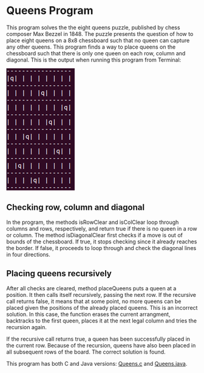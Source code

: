 # Queens Program

This program solves the the eight queens puzzle, published by chess composer Max Bezzel in 1848. The puzzle presents the question of how to place eight queens on a 8x8 chessboard such that no queen can capture any other queens. 
This program finds a way to place queens on the chessboard such that there is only one queen on each row, column and diagonal. This is the output when running this program from Terminal:

![](board.png)

## Checking row, column and diagonal

In the program, the methods isRowClear and isColClear loop through columns and rows, respectively, and return true if there is no queen in a row or column. The method isDiagonalClear first checks if a move is out of bounds of the chessboard. If true, it stops checking since it already reaches the border. If false, it proceeds to loop through and check the diagonal lines in four directions.

## Placing queens recursively

After all checks are cleared, method placeQueens puts a queen at a position. It then calls itself recursively, passing the next row. If the recursive call returns false, it means that at some point, no more queens can be placed given the positions of the already placed queens. This is an incorrect solution. In this case, the function erases the current arrangment, backtracks to the first queen, places it at the next legal column and tries the recursion again.

If the recursive call returns true, a queen has been successfully placed in the current row. Because of the recursion, queens have also been placed in all subsequent rows of the board. The correct solution is found. 

This program has both C and Java versions: [Queens.c](https://github.com/vantrinh7/QueensProgram/blob/master/queens.c) and [Queens.java](https://github.com/vantrinh7/QueensProgram/blob/master/src/Queens.java).
